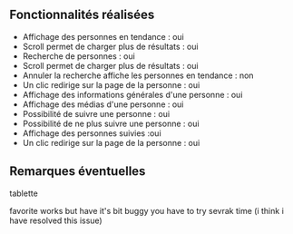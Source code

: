 ## Fonctionnalités réalisées

* Affichage des personnes en tendance : oui
* Scroll permet de charger plus de résultats : oui
* Recherche de personnes : oui
* Scroll permet de charger plus de résultats : oui
* Annuler la recherche affiche les personnes en tendance : non
* Un clic redirige sur la page de la personne : oui
* Affichage des informations générales d'une personne : oui
* Affichage des médias d'une personne : oui
* Possibilité de suivre une personne : oui
* Possibilité de ne plus suivre une personne : oui
* Affichage des personnes suivies :oui
* Un clic redirige sur la page de la personne : oui


## Remarques éventuelles

tablette

favorite works but have it's bit  buggy you have to try sevrak time (i think i have resolved this issue)
